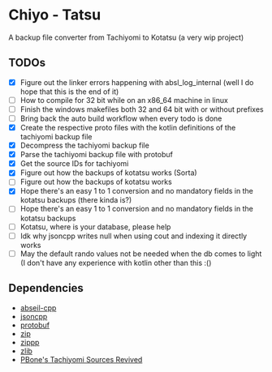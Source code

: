 # Chiyo - Tatsu

A backup file converter from Tachiyomi to Kotatsu (a very wip project)

## TODOs

-   [x] Figure out the linker errors happening with absl_log_internal
        (well I do hope that this is the end of it)
-   [ ] How to compile for 32 bit while on an x86_64 machine in linux
-   [ ] Finish the windows makefiles both 32 and 64 bit with or without prefixes
-   [ ] Bring back the auto build workflow when every todo is done
-   [x] Create the respective proto files with the kotlin definitions of the
        tachiyomi backup file
-   [x] Decompress the tachiyomi backup file
-   [x] Parse the tachiyomi backup file with protobuf
-   [x] Get the source IDs for tachiyomi
-   [x] Figure out how the backups of kotatsu works (Sorta)
-   [ ] Figure out how the backups of kotatsu works
-   [x] Hope there's an easy 1 to 1 conversion and no mandatory fields in the
        kotatsu backups (there kinda is?)
-   [ ] Hope there's an easy 1 to 1 conversion and no mandatory fields in the
        kotatsu backups
-   [ ] Kotatsu, where is your database, please help
-   [ ] Idk why jsoncpp writes null when using cout and indexing it directly
        works
-   [ ] May the default rando values not be needed when the db comes to light
        (I don't have any experience with kotlin other than this :()

## Dependencies

-   [abseil-cpp](https://github.com/abseil/abseil-cpp.git)
-   [jsoncpp](https://github.com/open-source-parsers/jsoncpp)
-   [protobuf](https://github.com/protocolbuffers/protobuf)
-   [zip](https://github.com/nih-at/libzip)
-   [zippp](https://github.com/ctabin/libzippp)
-   [zlib](https://github.com/madler/zlib)
-   [PBone's Tachiyomi Sources Revived](https://raw.githubusercontent.com/ThePBone/tachiyomi-extensions-revived/repo/index.min.json)
